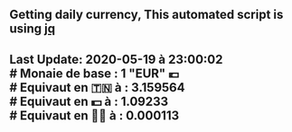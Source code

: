 ## Getting daily currency, This automated script is using [jq](https://stedolan.github.io/jq/)
## Last Update:  2020-05-19 à 23:00:02 </br># Monaie de base : 1 "EUR" 💶 </br> # Equivaut en 🇹🇳 à :  3.159564 </br> # Equivaut en 💵 à : 1.09233</br> # Equivaut en 🐱‍💻 à :  0.000113
